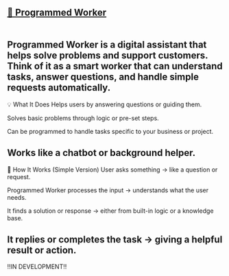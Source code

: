 <u>🧠 Programmed Worker</u> </br>
<br></br>
  Programmed Worker is a digital assistant that helps solve problems and support customers. Think of it as a smart worker that can understand tasks, answer questions, and      handle simple requests automatically.
--------------------------------------------------------------------------------------------------------------------------------

💡 What It Does
Helps users by answering questions or guiding them.

Solves basic problems through logic or pre-set steps.

Can be programmed to handle tasks specific to your business or project.

Works like a chatbot or background helper.
---------------------------------------------------------------------------------------------------------------------------------

🔧 How It Works (Simple Version)
User asks something → like a question or request.

Programmed Worker processes the input → understands what the user needs.

It finds a solution or response → either from built-in logic or a knowledge base.

It replies or completes the task → giving a helpful result or action.
---------------------------------------------------------------------------------------------------------------------------------

‼️IN DEVELOPMENT‼️



